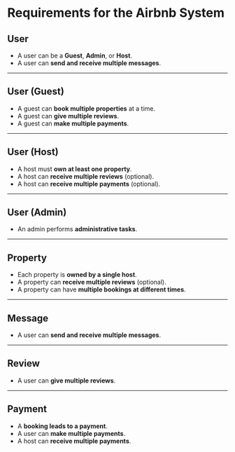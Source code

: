 # Requirements for the Airbnb System

## User
- A user can be a **Guest**, **Admin**, or **Host**.
- A user can **send and receive multiple messages**.

---

## User (Guest)
- A guest can **book multiple properties** at a time.
- A guest can **give multiple reviews**.
- A guest can **make multiple payments**.

---

## User (Host)
- A host must **own at least one property**.
- A host can **receive multiple reviews** (optional).
- A host can **receive multiple payments** (optional).

---

## User (Admin)
- An admin performs **administrative tasks**.

---

## Property
- Each property is **owned by a single host**.
- A property can **receive multiple reviews** (optional).
- A property can have **multiple bookings at different times**.

---

## Message
- A user can **send and receive multiple messages**.

---

## Review
- A user can **give multiple reviews**.

---

## Payment
- A **booking leads to a payment**.
- A user can **make multiple payments**.
- A host can **receive multiple payments**.
